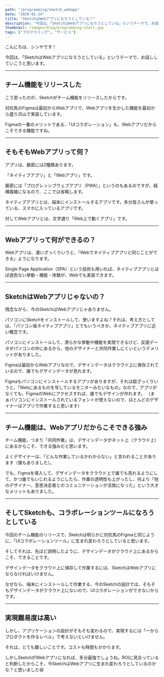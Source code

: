 ```yaml
---
path: "/programming/sketch_webapp"
date: "2020-01-24"
title: "SketchはWebアプリになろうとしている？"
description: "今回は、「SketchはWebアプリになろうとしている」というテーマで、お話ししていこうと思います。チーム機能をリリースしたこう思ったのが、Sketchがチーム機能をリリースしたからです。対抗馬のFigmaは最初からWebアプリで、Webアプリを生かした機能を最初から盛り沢山で実装しています。Figmaの一番のメリットである、「UIコラボレーション」も、Webアプリだからこそできる機能ですね。"
thumbnail: /images/blog/programming-start.jpg
tags: ["プログラミング", "サービス"]
---
```


こんにちは、シンヤです！

今回は、「SketchはWebアプリになろうとしている」というテーマで、お話ししていこうと思います。

---

## チーム機能をリリースした

こう思ったのが、Sketchがチーム機能をリリースしたからです。

対抗馬のFigmaは最初からWebアプリで、Webアプリを生かした機能を最初から盛り沢山で実装しています。

Figmaの一番のメリットである、「UIコラボレーション」も、Webアプリだからこそできる機能ですね。

---

## そもそもWebアプリって何？

アプリは、厳密には2種類あります。

「ネイティブアプリ」と「Webアプリ」です。

厳密には「プログレッシブウェブアプリ（PWA）」というのもあるのですが、結構複雑になるので、ここでは省略します。

ネイティブアプリとは、端末にインストールするアプリです。多分皆さんが使っている、スマホに入っているアプリです。

対してWebアプリとは、文字通り「Web上で動くアプリ」です。

---

## Webアプリって何ができるの？

Webアプリは、凄いざっくりいうと、「Webでネイティブアプリと同じことができる」ようになります。

Single Page Application（SPA）という技術も用いれば、ネイティブアプリとほぼ遜色ない挙動・機能・体験が、Webでも実装できます。

---

## SketchはWebアプリじゃないの？

残念ながら、今のSketchはWebアプリじゃありません。

パソコンにSketchをインストールして、使いますよね？それは、考え方としては、「パソコン版ネイティブアプリ」とでもいうべきか、ネイティブアプリに近い概念です。

パソコンにインストールして、滑らかな挙動や機能を実現できるけど、反面データがパソコンの中にあるから、他のデザイナーと共同作業しにくいというデメリットがありました。

Figmaは最初からWebアプリなので、デザインデータはクラウド上に保存されているので、誰でもデザインデータが見れます。

Figmaもパソコンにインストールするアプリがありますが、それは超ざっくりいうと、「Webにあるものを写しているモニターみたいなもの」なので、アプリがなくても、FigmaのWebにアクセスすれば、誰でもデザインが作れます。
（まぁパソコンにインストールされているフォントが使えないので、ほとんどのデザイナーはアプリで作業すると思います）

---

## チーム機能は、Webアプリだからこそできる強み

チーム機能、つまり「共同作業」は、デザインデータがネット上（クラウド上）にあるからこそ、できる強みだと思います。

よくデザイナーは、「どんな作業しているかわからない」と言われることがあります（僕もありました）。

でも、Figmaを導入して、デザインデータをクラウド上で誰でも見れるようにして、かつ誰でもいじれるようにしたら、作業の透明性も上がったし、何より「他のデザイナー、意思決定者とのコミュニケーションが活発になった」という大きなメリットもありました。

---

## そしてSketchも、コラボレーションツールになろうとしている

今回のチーム機能のリリースで、Sketchは明らかに対抗馬のFigmaと同じように、「UIコラボレーションツール」に生まれ変わろうとしていると思います。

そしてそれは、先ほど説明したように、デザインデータがクラウド上にあるからこそ、できることです。

デザインデータをクラウド上に保存して作業するには、SketchはWebアプリにならなければいけません。

なぜなら、端末にインストールして作業する、今のSketchの設計では、そもそもデザインデータがクラウド上にないので、UIコラボレーションができないからです。

---

## 実現難易度は高い

しかし、アプリケーションの設計がそもそも変わるので、実現するには「一からプロダクトを作るレベル」で考えないといけません。

それは、とても難しいことです。コストも時間もかかります。

しかしSketchがWebアプリになれば、多分最強でしょうね。ROIに見合っていると判断したからこそ、今SketchはWebアプリに生まれ変わろうとしているのかな？と思いました😄
